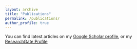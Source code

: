 ```yaml
---
layout: archive
title: "Publications"
permalink: /publications/
author_profile: true
---
```


You can find latest articles on my [Google Scholar profile](https://scholar.google.com/citations?hl=en&user=U1gkUkcAAAAJ), or my [ResearchGate Profile](https://www.researchgate.net/profile/Jasorsi-Ghosh)   

